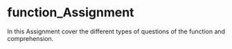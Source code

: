 # function_Assignment
In this Assignment cover the different types of questions of the function and comprehension. 
